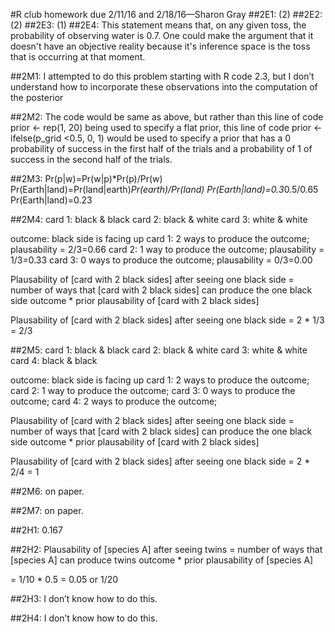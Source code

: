#R club homework due 2/11/16 and 2/18/16—Sharon Gray
##2E1: 
(2)
##2E2: 
(2)
##2E3: 
(1)
##2E4: 
This statement means that, on any given toss, the probability of observing water is 0.7.
One could make the argument that it doesn't have an objective reality because it's inference
space is the toss that is occurring at that moment.

##2M1:
I attempted to do this problem starting with R code 2.3, but I don’t understand how to incorporate these observations into the computation of the posterior 

##2M2:
The code would be same as above, but rather than this line of code
prior <- rep(1, 20)
being used to specify a flat prior, this line of code
prior <- ifelse(p_grid <0.5, 0, 1)
would be used to specify a prior that has a 0 probability of success in the first half of the trials and a probability of 1 of success in the second half of the trials.


##2M3:
Pr(p|w)=Pr(w|p)*Pr(p)/Pr(w)
Pr(Earth|land)=Pr(land|earth)*Pr(earth)/Pr(land)
Pr(Earth|land)=0.3*0.5/0.65
Pr(Earth|land)=0.23

##2M4:
card 1: black & black
card 2: black & white
card 3: white & white

outcome: black side is facing up
card 1: 2 ways to produce the outcome; plausability = 2/3=0.66
card 2: 1 way to produce the outcome; plausability = 1/3=0.33
card 3: 0 ways to produce the outcome; plausability = 0/3=0.00

Plausability of [card with 2 black sides] after seeing one black side = 
number of ways that [card with 2 black sides] can produce the one black side outcome
*
prior plausability of [card with 2 black sides]

Plausability of [card with 2 black sides] after seeing one black side = 2 * 1/3 = 2/3

##2M5:
card 1: black & black
card 2: black & white
card 3: white & white
card 4: black & black

outcome: black side is facing up
card 1: 2 ways to produce the outcome; 
card 2: 1 way to produce the outcome; 
card 3: 0 ways to produce the outcome; 
card 4: 2 ways to produce the outcome; 

Plausability of [card with 2 black sides] after seeing one black side = 
number of ways that [card with 2 black sides] can produce the one black side outcome
*
prior plausability of [card with 2 black sides]

Plausability of [card with 2 black sides] after seeing one black side = 2 * 2/4 = 1

##2M6:
on paper.

##2M7: 
on paper.

##2H1: 
0.167

##2H2:
Plausability of [species A] after seeing twins = 
number of ways that [species A] can produce twins outcome
*
prior plausability of [species A]

 = 1/10 * 0.5 = 0.05 or 1/20

##2H3:
I don’t know how to do this.

##2H4:
I don’t know how to do this.
